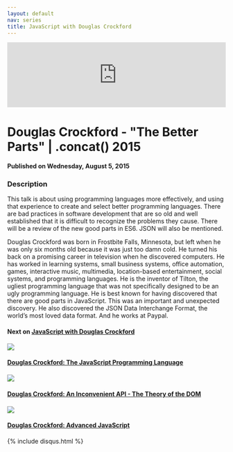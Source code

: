 ```yaml
---
layout: default
nav: series
title: JavaScript with Douglas Crockford
---
```


<div class="container">
    <div class="row mt grid">
        <div class="mt"></div>
        <div class="row" style="margin-bottom: 20px;">
            <div class="col-sm-push-1 col-sm-10 col-md-push-2 col-md-8">
                <div class="video-container">
                    <iframe width="100%" src="https://www.youtube.com/embed/_EF-FO63MXs" frameborder="0" allowfullscreen></iframe>
                </div>
            </div>
            <div class="clearfix"></div>
            <div class="col-md-8">
                <h1>Douglas Crockford - "The Better Parts" | .concat() 2015</h1>
                <h4>Published on Wednesday, August 5, 2015</h4>
                <h3>Description</h3>
                <p>This talk is about using programming languages more effectively, and using that experience to create and select better programming languages. There are bad practices in software development that are so old and well established that it is difficult to recognize the problems they cause. There will be a review of the new good parts in ES6. JSON will also be mentioned.

Douglas Crockford was born in Frostbite Falls, Minnesota, but left when he was only six months old because it was just too damn cold. He turned his back on a promising career in television when he discovered computers. He has worked in learning systems, small business systems, office automation, games, interactive music, multimedia, location-based entertainment, social systems, and programming languages. He is the inventor of Tilton, the ugliest programming language that was not specifically designed to be an ugly programming language. He is best known for having discovered that there are good parts in JavaScript. This was an important and unexpected discovery. He also discovered the JSON Data Interchange Format, the world’s most loved data format. And he works at Paypal.</p>
            </div>
            <div class="col-md-4">
                <h4>Next on <a href="/series/javascript-with-douglas-crockford">JavaScript with Douglas Crockford</a></h4><div class="row" style="margin-bottom: 20px">
            <div class="col-md-6">
                <a href="/series/javascript-with-douglas-crockford/douglas-crockford-the-javascript-programming-language">
                    <img src="/img/blank.gif" data-echo="https://i.ytimg.com/vi/v2ifWcnQs6M/hqdefault.jpg" class="img-responsive" />
                </a>
            </div>
            <div class="col-md-6">
                <h4>
                    <a href="/series/javascript-with-douglas-crockford/douglas-crockford-the-javascript-programming-language">Douglas Crockford: The JavaScript Programming Language</a>
                </h4>
            </div>
        </div><div class="row" style="margin-bottom: 20px">
            <div class="col-md-6">
                <a href="/series/javascript-with-douglas-crockford/douglas-crockford-an-inconvenient-api-the-theory-of-the-dom">
                    <img src="/img/blank.gif" data-echo="https://i.ytimg.com/vi/Y2Y0U-2qJMs/hqdefault.jpg" class="img-responsive" />
                </a>
            </div>
            <div class="col-md-6">
                <h4>
                    <a href="/series/javascript-with-douglas-crockford/douglas-crockford-an-inconvenient-api-the-theory-of-the-dom">Douglas Crockford: An Inconvenient API - The Theory of the DOM</a>
                </h4>
            </div>
        </div><div class="row" style="margin-bottom: 20px">
            <div class="col-md-6">
                <a href="/series/javascript-with-douglas-crockford/douglas-crockford-advanced-javascript">
                    <img src="/img/blank.gif" data-echo="https://i.ytimg.com/vi/DwYPG6vreJg/hqdefault.jpg" class="img-responsive" />
                </a>
            </div>
            <div class="col-md-6">
                <h4>
                    <a href="/series/javascript-with-douglas-crockford/douglas-crockford-advanced-javascript">Douglas Crockford: Advanced JavaScript</a>
                </h4>
            </div>
        </div>
            </div>
            <div class="col-md-8">
                {% include disqus.html %}
            </div>
        </div>
    </div>
    <div class="row mt grid"></div>
</div>
